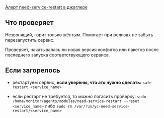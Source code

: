 [Алерт need-service-restart в джаглере](https://juggler.yandex-team.ru/aggregate_checks/?query=service%3Dneed-service-restart)

## Что проверяет

Незвонящий, горит только жёлтым. Помогает при релизах не забыть перезапустить сервис.

Проверяет, накатывалась ли новая версия конфигов или пакетов после последнего запуска соответствующего сервиса.

## Если загорелось

- рестартуем сервис, **если уверены, что это нужно сделать:** `safe-restart <service_name>`

- если рестарт не требуется, то можно погасить проверку: `sudo /home/monitor/agents/modules/need-service-restart --reset <service_name>` либо `sudo rm /var/run/yc-need-service-restart/<service_name>`